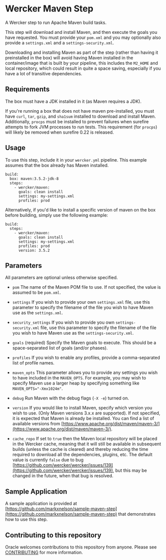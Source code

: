 # Wercker Maven Step

A Wercker step to run Apache Maven build tasks.

This step will download and install Maven, and then execute the goals you have
requested.  You must provide your `pom.xml` and you may optionally also provide
a `settings.xml` and a `settings-security.xml`.

Downloading and installing Maven as part of the step (rather than having it
preinstalled in the box) will avoid having Maven installed in the
container/image that is built by your pipeline, this includes the `M2_HOME`
and local repository, which could result in quite a space saving, especially
if you have a lot of transitive dependencies.


## Requirements

The box must have a JDK installed in it (as Maven requires a JDK).

If you're running a box that does not have maven pre-installed, you must have `curl`, `tar`, `gzip`, and `sha1sum` installed to download and install Maven.  Additionally, `procps` must be installed to prevent failures when surefire attempts to fork JVM processes to run tests.  This requirement (for `procps`) will likely be removed when surefire 0.22 is released.


## Usage

To use this step, include it in your `wercker.yml` pipeline. This example
assumes that the box already has Maven installed.

```
build:
  box: maven:3.5.2-jdk-8
  steps:
    - wercker/maven:
      goals: clean install
      settings: my-settings.xml
      profiles: prod
```


Alternatively, if you'd like to install a specific version of maven on the box
before building, simply use the following example:

```
build:
  steps:
    - wercker/maven:
      goals: clean install
      settings: my-settings.xml
      profiles: prod
      version: 3.5.2
```


## Parameters

All parameters are optional unless otherwise specified.

* `pom`
The name of the Maven POM file to use.  If not specified, the value is assumed to be `pom.xml`.

* `settings`
If you wish to provide your own `settings.xml` file, use this parameter to specify the filename of the file you wish to have Maven use as the `settings.xml`.

* `security_settings`
If you wish to provide you own `settings-security.xml` file, use this parameter to specify the filename of the file you wish to have Maven use as the `settings-security.xml`.

* `goals` (required)
Specify the Maven goals to execute.  This should be a space-separated list of goals (and/or phases).

* `profiles`
If you wish to enable any profiles, provide a comma-separated list of profile names.

* `maven_opts`
This parameter allows you to provide any settings you wish to have included in the `MAVEN_OPTS`.  For example, you may wish to specify Maven use a larger heap by specifying something like `MAVEN_OPTS="-Xmx1024m"`.

* `debug`
Run Maven with the debug flags (`-X -e`) turned on.

* `version`
If you would like to install Maven, specify which version you wish to use.  (Only Maven versions 3.x.x are supported).  If not specified, it is expected that Maven is already be installed. You can find a list of available versions from [https://www.apache.org/dist/maven/maven-3/](https://www.apache.org/dist/maven/maven-3/).

* `cache_repo`
If set to `true` then the Maven local repository will be placed in the Wercker cache, meaning that it will still be available in subsequent builds (unless the cache is cleared) and thereby reducing the time required to download all the dependencies, plugins, etc.  The default value is currently `false` due to bug [https://github.com/wercker/wercker/issues/139](https://github.com/wercker/wercker/issues/139), but this may be changed in the future, when that bug is resolved.


## Sample Application

A sample application is provided at
[https://github.com/markxnelson/sample-maven-step](https://github.com/markxnelson/sample-maven-step)
that demonstrates how to use this step.

## Contributing to this repository 

Oracle welcomes contributions to this repository from anyone.  Please see [CONTRIBUTING](CONTRIBUTING.md) for more information. 
